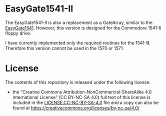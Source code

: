 # EasyGate1541-II

The EasyGate1541-II is also a replacement as a GateArray, similar to the [EasyGate1541](https://github.com/DL2DW/EasyGate1541). However, this version is designed for the Commodore 1541-II floppy drive.

I have currently implemented only the required routines for the 1541-**II**. Therefore this version cannot be used in the 1570 or 1571.



# License

The contents of this repository is released under the following license:

- the "Creative Commons Attribution-NonCommercial-ShareAlike 4.0 International License" (CC BY-NC-SA 4.0) full text of this license is included in the [LICENSE.CC-NC-BY-SA-4.0](https://github.com/DL2DW/EasyGate1541-II/blob/main/LICENSE.CC-NC-BY-SA) file and a copy can also be found at https://creativecommons.org/licenses/by-nc-sa/4.0/
